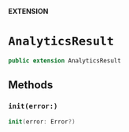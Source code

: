 **EXTENSION**

# `AnalyticsResult`
```swift
public extension AnalyticsResult
```

## Methods
### `init(error:)`

```swift
init(error: Error?)
```
